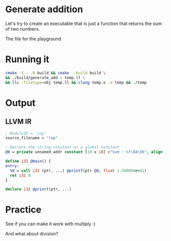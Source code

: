 # Generate addition 

Let's try to create an executable that is just a function that returns the sum of two numbers. 

The file for the playground 




# Running it
```bash
cmake -S . -B build && cmake --build build \
&& ./build/generate_add > temp.ll \
&& llc -filetype=obj temp.ll && clang temp.o -o temp && ./temp
```


# Output

## LLVM IR
```llvm
; ModuleID = 'top'
source_filename = "top"

; Declare the string constant as a global constant  
@0 = private unnamed_addr constant [10 x i8] c"Sum : %f\0A\00", align 1

define i32 @main() {
entry:
  %0 = call i32 (ptr, ...) @printf(ptr @0, float 1.500000e+01)
  ret i32 0
}

declare i32 @printf(ptr, ...)

```


# Practice

See if you can make it work with multiply :) 

And what about division?
